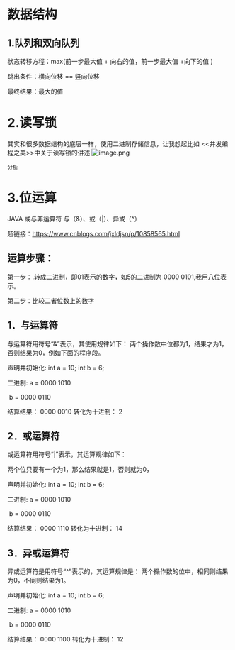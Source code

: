 # 数据结构

## 1.队列和双向队列

状态转移方程：max(前一步最大值 + 向右的值，前一步最大值 +向下的值 )

跳出条件：横向位移 == 竖向位移

最终结果：最大的值





# 2.读写锁

其实和很多数据结构的底层一样，使用二进制存储信息，让我想起比如 <<并发编程之美>>中关于读写锁的讲述
![image.png](https://pic.leetcode-cn.com/1632969299-NegnDA-image.png)

```
分析
```



# 3.位运算

JAVA 或与非运算符 与（&）、或（|）、异或（^）

超链接：https://www.cnblogs.com/jxldjsn/p/10858565.html

## 运算步骤：

第一步：.转成二进制，即01表示的数字，如5的二进制为 0000 0101,我用八位表示。

第二步：比较二者位数上的数字

## 1．与运算符

与运算符用符号“&”表示，其使用规律如下：
两个操作数中位都为1，结果才为1，否则结果为0，例如下面的程序段。

声明并初始化: int a = 10; int b = 6;

 二进制: a = 0000 1010

​       b = 0000 0110

结算结果： 0000 0010 转化为十进制： 2

## 2．或运算符

或运算符用符号“|”表示，其运算规律如下：

两个位只要有一个为1，那么结果就是1，否则就为0，


声明并初始化: int a = 10; int b = 6;

 二进制: a = 0000 1010

​       b = 0000 0110

结算结果： 0000 1110 转化为十进制： 14

## 3．异或运算符

异或运算符是用符号“^”表示的，其运算规律是：
两个操作数的位中，相同则结果为0，不同则结果为1。


声明并初始化: int a = 10; int b = 6;

 二进制: a = 0000 1010

​       b = 0000 0110

结算结果： 0000 1100 转化为十进制： 12
